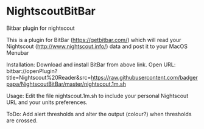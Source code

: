# NightscoutBitBar
Bitbar plugin for nightscout

This is a plugin for BitBar (https://getbitbar.com/) which will read your Nightscout (http://www.nightscout.info/) data and post it to your MacOS Menubar

Installation:
Download and install BitBar from above link.
Open URL:
bitbar://openPlugin?title=Nightscout%20Reader&src=https://raw.githubusercontent.com/badgerpapa/NightscoutBitBar/master/nightscout.1m.sh


Usage: 
Edit the file nightscout.1m.sh to include your personal Nightscout URL and your units preferences.

ToDo:
Add alert thresholds and alter the output (colour?) when thresholds are crossed.
